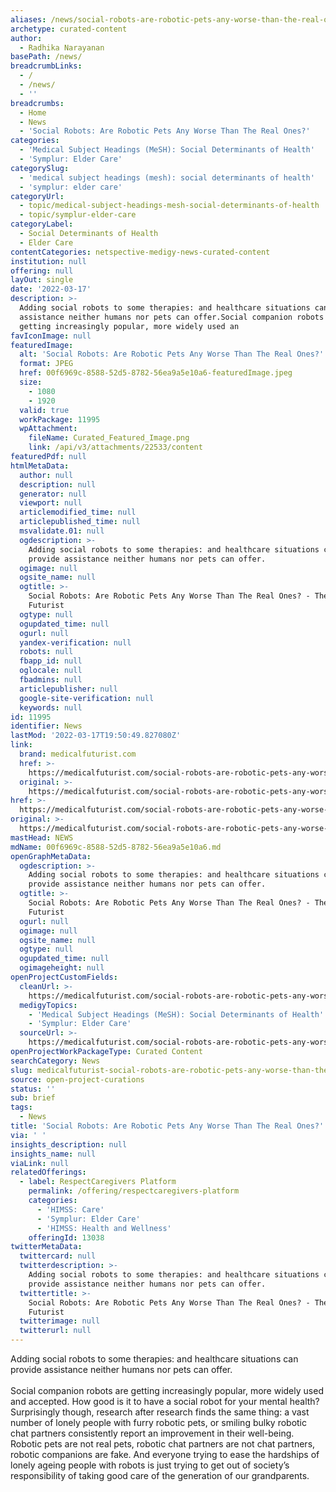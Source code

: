 ```yaml
---
aliases: /news/social-robots-are-robotic-pets-any-worse-than-the-real-ones
archetype: curated-content
author:
  - Radhika Narayanan
basePath: /news/
breadcrumbLinks:
  - /
  - /news/
  - ''
breadcrumbs:
  - Home
  - News
  - 'Social Robots: Are Robotic Pets Any Worse Than The Real Ones?'
categories:
  - 'Medical Subject Headings (MeSH): Social Determinants of Health'
  - 'Symplur: Elder Care'
categorySlug:
  - 'medical subject headings (mesh): social determinants of health'
  - 'symplur: elder care'
categoryUrl:
  - topic/medical-subject-headings-mesh-social-determinants-of-health
  - topic/symplur-elder-care
categoryLabel:
  - Social Determinants of Health
  - Elder Care
contentCategories: netspective-medigy-news-curated-content
institution: null
offering: null
layOut: single
date: '2022-03-17'
description: >-
  Adding social robots to some therapies: and healthcare situations can provide
  assistance neither humans nor pets can offer.Social companion robots are
  getting increasingly popular, more widely used an
favIconImage: null
featuredImage:
  alt: 'Social Robots: Are Robotic Pets Any Worse Than The Real Ones?'
  format: JPEG
  href: 00f6969c-8588-52d5-8782-56ea9a5e10a6-featuredImage.jpeg
  size:
    - 1080
    - 1920
  valid: true
  workPackage: 11995
  wpAttachment:
    fileName: Curated_Featured_Image.png
    link: /api/v3/attachments/22533/content
featuredPdf: null
htmlMetaData:
  author: null
  description: null
  generator: null
  viewport: null
  articlemodified_time: null
  articlepublished_time: null
  msvalidate.01: null
  ogdescription: >-
    Adding social robots to some therapies: and healthcare situations can
    provide assistance neither humans nor pets can offer.
  ogimage: null
  ogsite_name: null
  ogtitle: >-
    Social Robots: Are Robotic Pets Any Worse Than The Real Ones? - The Medical
    Futurist
  ogtype: null
  ogupdated_time: null
  ogurl: null
  yandex-verification: null
  robots: null
  fbapp_id: null
  oglocale: null
  fbadmins: null
  articlepublisher: null
  google-site-verification: null
  keywords: null
id: 11995
identifier: News
lastMod: '2022-03-17T19:50:49.827080Z'
link:
  brand: medicalfuturist.com
  href: >-
    https://medicalfuturist.com/social-robots-are-robotic-pets-any-worse-than-the-real-ones/
  original: >-
    https://medicalfuturist.com/social-robots-are-robotic-pets-any-worse-than-the-real-ones/
href: >-
  https://medicalfuturist.com/social-robots-are-robotic-pets-any-worse-than-the-real-ones/
original: >-
  https://medicalfuturist.com/social-robots-are-robotic-pets-any-worse-than-the-real-ones/
mastHead: NEWS
mdName: 00f6969c-8588-52d5-8782-56ea9a5e10a6.md
openGraphMetaData:
  ogdescription: >-
    Adding social robots to some therapies: and healthcare situations can
    provide assistance neither humans nor pets can offer.
  ogtitle: >-
    Social Robots: Are Robotic Pets Any Worse Than The Real Ones? - The Medical
    Futurist
  ogurl: null
  ogimage: null
  ogsite_name: null
  ogtype: null
  ogupdated_time: null
  ogimageheight: null
openProjectCustomFields:
  cleanUrl: >-
    https://medicalfuturist.com/social-robots-are-robotic-pets-any-worse-than-the-real-ones/
  medigyTopics:
    - 'Medical Subject Headings (MeSH): Social Determinants of Health'
    - 'Symplur: Elder Care'
  sourceUrl: >-
    https://medicalfuturist.com/social-robots-are-robotic-pets-any-worse-than-the-real-ones/
openProjectWorkPackageType: Curated Content
searchCategory: News
slug: medicalfuturist-social-robots-are-robotic-pets-any-worse-than-the-real-ones
source: open-project-curations
status: ''
sub: brief
tags:
  - News
title: 'Social Robots: Are Robotic Pets Any Worse Than The Real Ones?'
via: ' '
insights_description: null
insights_name: null
viaLink: null
relatedOfferings:
  - label: RespectCaregivers Platform
    permalink: /offering/respectcaregivers-platform
    categories:
      - 'HIMSS: Care'
      - 'Symplur: Elder Care'
      - 'HIMSS: Health and Wellness'
    offeringId: 13038
twitterMetaData:
  twittercard: null
  twitterdescription: >-
    Adding social robots to some therapies: and healthcare situations can
    provide assistance neither humans nor pets can offer.
  twittertitle: >-
    Social Robots: Are Robotic Pets Any Worse Than The Real Ones? - The Medical
    Futurist
  twitterimage: null
  twitterurl: null
---
```

<p>Adding social robots to some therapies: and healthcare situations can provide assistance neither humans nor pets can offer.<br><br>Social companion robots are getting increasingly popular, more widely used and accepted.
How good is it to have a social robot for your mental health?
Surprisingly though, research after research finds the same thing: a vast number of lonely people with furry robotic pets, or smiling bulky robotic chat partners consistently report an improvement in their well-being.
Robotic pets are not real pets, robotic chat partners are not chat partners, robotic companions are fake.
And everyone trying to ease the hardships of lonely ageing people with robots is just trying to get out of society’s responsibility of taking good care of the generation of our grandparents.</p>